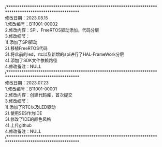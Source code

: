 /**********************************************************************************************************                                                      
修改日期：2023.08.15                       
1.修改编号：B11001-00002                                                 
2.修改内容：SPI、FreeRTOS驱动添加，代码分层                                                
3.修改细节：                                                     
  1).添加了SPI驱动                                     
  2).移植FreeRTOS代码                                           
  3).将此前的led，rtc以及新增的spi进行了HAL-FrameWork分层                                    
  4).添加了SDK文件依赖路径                                    
4.修改备注：NULL                                      
/**********************************************************************************************************                                                      
修改日期：2023.07.23                       
1.修改编号：B11001-00001                                                 
2.修改内容：创建代码库，首次提交                                                
3.修改细节：                                                     
  1).添加了RTC以及LED驱动                                     
  2).使用SES作为IDE                                           
  3).修改了IDE的颜色风格                                    
  4).上传github                                    
4.修改备注：NULL                                      
/**********************************************************************************************************                                                                                                    
